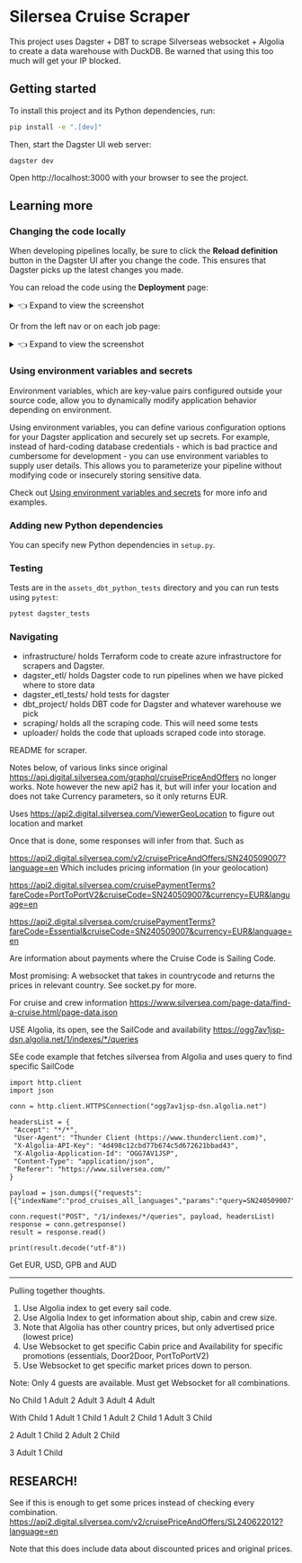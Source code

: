 # Silersea Cruise Scraper

This project uses Dagster + DBT to scrape Silverseas websocket + Algolia to create a data warehouse with DuckDB.
Be warned that using this too much will get your IP blocked.

## Getting started

To install this project and its Python dependencies, run:

```bash
pip install -e ".[dev]"
```

Then, start the Dagster UI web server:

```
dagster dev
```

Open http://localhost:3000 with your browser to see the project.

## Learning more

### Changing the code locally

When developing pipelines locally, be sure to click the **Reload definition** button in the Dagster UI after you change the code. This ensures that Dagster picks up the latest changes you made.

You can reload the code using the **Deployment** page:

<details><summary>👈 Expand to view the screenshot</summary>

<p align="center">
    <img height="500" src="https://raw.githubusercontent.com/dagster-io/dagster/master/docs/next/public/images/quickstarts/basic/more-reload-code.png" />
</p>

</details>

Or from the left nav or on each job page:

<details><summary>👈 Expand to view the screenshot</summary>

<p align="center">
    <img height="500" src="https://raw.githubusercontent.com/dagster-io/dagster/master/docs/next/public/images/quickstarts/basic/more-reload-left-nav.png" />
</p>

</details>

### Using environment variables and secrets

Environment variables, which are key-value pairs configured outside your source code, allow you to dynamically modify application behavior depending on environment.

Using environment variables, you can define various configuration options for your Dagster application and securely set up secrets. For example, instead of hard-coding database credentials - which is bad practice and cumbersome for development - you can use environment variables to supply user details. This allows you to parameterize your pipeline without modifying code or insecurely storing sensitive data.

Check out [Using environment variables and secrets](https://docs.dagster.io/guides/dagster/using-environment-variables-and-secrets) for more info and examples.

### Adding new Python dependencies

You can specify new Python dependencies in `setup.py`.

### Testing

Tests are in the `assets_dbt_python_tests` directory and you can run tests using `pytest`:

```bash
pytest dagster_tests
```



### Navigating

* infrastructure/ holds Terraform code to create azure infrastructore for scrapers and Dagster.
* dagster_etl/ holds Dagster code to run pipelines when we have picked where to store data
* dagster_etl_tests/ hold tests for dagster
* dbt_project/ holds DBT code for Dagster and whatever warehouse we pick
* scraping/ holds all the scraping code. This will need some tests
* uploader/ holds the code that uploads scraped code into storage.


README for scraper.

Notes below, of various links since original https://api.digital.silversea.com/graphql/cruisePriceAndOffers no longer works. Note however the new api2 has it, but will infer your location and does not take Currency parameters, so it only returns EUR.


Uses https://api2.digital.silversea.com/ViewerGeoLocation to figure out location and market

Once that is done, some responses will infer from that. Such as

https://api2.digital.silversea.com/v2/cruisePriceAndOffers/SN240509007?language=en
Which includes pricing information (in your geolocation)

https://api2.digital.silversea.com/cruisePaymentTerms?fareCode=PortToPortV2&cruiseCode=SN240509007&currency=EUR&language=en

https://api2.digital.silversea.com/cruisePaymentTerms?fareCode=Essential&cruiseCode=SN240509007&currency=EUR&language=en

Are information about payments where the Cruise Code is Sailing Code. 

Most promising:
A websocket that takes in countrycode and returns the prices in relevant country. See socket.py for more.


For cruise and crew information
https://www.silversea.com/page-data/find-a-cruise.html/page-data.json



USE Algolia, its open, see the SailCode and availability
https://ogg7av1jsp-dsn.algolia.net/1/indexes/*/queries

SEe code example that fetches silversea from Algolia and uses query to find specific SailCode

```
import http.client
import json

conn = http.client.HTTPSConnection("ogg7av1jsp-dsn.algolia.net")

headersList = {
 "Accept": "*/*",
 "User-Agent": "Thunder Client (https://www.thunderclient.com)",
 "X-Algolia-API-Key": "4d498c12cbd77b674c5d672621bbad43",
 "X-Algolia-Application-Id": "OGG7AV1JSP",
 "Content-Type": "application/json",
 "Referer": "https://www.silversea.com/" 
}

payload = json.dumps({"requests":[{"indexName":"prod_cruises_all_languages","params":"query=SN240509007"}]})

conn.request("POST", "/1/indexes/*/queries", payload, headersList)
response = conn.getresponse()
result = response.read()

print(result.decode("utf-8"))
```

Get EUR, USD, GPB and AUD


_____

Pulling together thoughts.

1. Use Algolia index to get every sail code.
2. Use Algolia Index to get information about ship, cabin and crew size.
3. Note that Algolia has other country prices, but only advertised price (lowest price)
3. Use Websocket to get specific Cabin price and Availability for specific promotions (essentials, Door2Door, PortToPortV2)
4. Use Websocket to get specific market prices down to person.

Note:
Only 4 guests are available. Must get Websocket for all combinations.

No Child
1 Adult
2 Adult
3 Adult
4 Adult

With Child
1 Adult 1 Child
1 Adult 2 Child
1 Adult 3 Child

2 Adult 1 Child
2 Adult 2 Child

3 Adult 1 Child


## RESEARCH!


See if this is enough to get some prices instead of checking every combination.
https://api2.digital.silversea.com/v2/cruisePriceAndOffers/SL240622012?language=en

Note that this does include data about discounted prices and original prices.